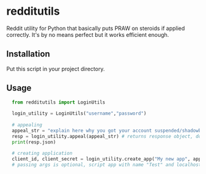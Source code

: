 # redditutils
Reddit utility for Python that basically puts PRAW on steroids if applied correctly.
It's by no means perfect but it works efficient enough.

## Installation

Put this script in your project directory.

## Usage

```python
  from redditutils import LoginUtils
  
  login_utility = LoginUtils("username","password")
  
  # appealing
  appeal_str = "explain here why you got your account suspended/shadowbaned and why it should be reinstated"
  resp = login_utility.appeal(appeal_str) # returns response object, do this if debug is needed:
  print(resp.json)
  
  # creating application
  client_id, client_secret = login_utility.create_app("My new app", app_type="script", desc="Some description", about_url="example.com", redir_uri="some redirect uri") #redir_uri is defaulted to localhost:8080
  # passing args is optional, script app with name "Test" and localhost redirect uri is created if nothing is passed
  
```
